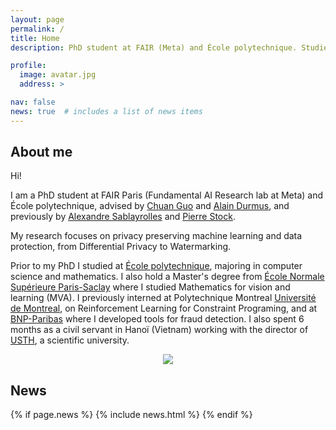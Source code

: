 ```yaml
---
layout: page
permalink: /
title: Home
description: PhD student at FAIR (Meta) and École polytechnique. Studied at École polytechnique and Paris-Saclay University.

profile:
  image: avatar.jpg
  address: >

nav: false
news: true  # includes a list of news items
---
```


## About me

<div class="row">
  <div class="col-md-8" markdown="1">
  Hi! 

  I am a PhD student at FAIR Paris (Fundamental AI Research lab at Meta) and École polytechnique, advised by [Chuan Guo](https://scholar.google.com/citations?user=0gp5M-kAAAAJ&hl=en) and [Alain Durmus](https://scholar.google.fr/citations?user=nqLKv6EAAAAJ&hl=fr), and previously by [Alexandre Sablayrolles](https://scholar.google.fr/citations?hl=fr&user=Wy8wM-cAAAAJ) and [Pierre Stock](https://scholar.google.fr/citations?hl=fr&user=3e2-59cAAAAJ).

  My research focuses on privacy preserving machine learning and data protection, from Differential Privacy to Watermarking.

  Prior to my PhD I studied at [École polytechnique](https://www.polytechnique.edu/en), majoring in computer science and mathematics.
  I also hold a Master's degree from [École Normale Supérieure Paris-Saclay](https://www.universite-paris-saclay.fr/en) where I studied Mathematics for vision and learning (MVA). 
  I previously interned at Polytechnique Montreal [Université de Montreal](https://corail-research.github.io/), on Reinforcement Learning for Constraint Programing, and at [BNP-Paribas](https://mabanque.bnpparibas/) where I developed tools for fraud detection.
  I also spent 6 months as a civil servant in Hanoï (Vietnam) working with the director of [USTH](https://usth.edu.vn/en/), a scientific university.

  <!-- I am really excited in the developement of Artificial Intelligence and of its applications in the fields of every day's life.  -->
  </div>
  <div class="col-md-4 m-auto" style="text-align: center">
    <img class="img-responsive rounded-circle profile" src="assets/img/{{page.profile.image}}">
  </div>
</div>


## News

{% if page.news %}
  {% include news.html %}
{% endif %}
